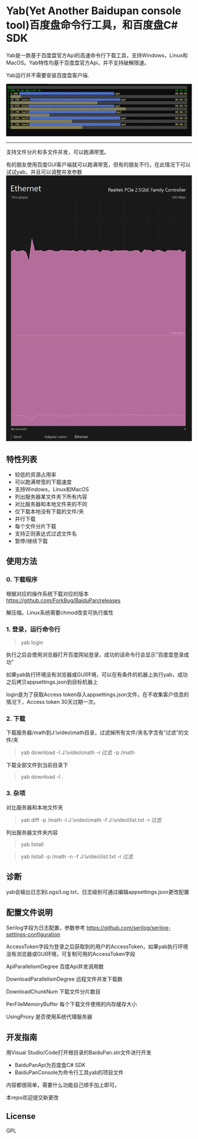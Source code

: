 # Yab(Yet Another Baidupan console tool)百度盘命令行工具，和百度盘C# SDK
Yab是一款基于百度盘官方Api的高速命令行下载工具，支持Windows，Linux和MacOS。Yab特性均基于百度盘官方Api，并不支持破解限速。

Yab运行并不需要安装百度盘客户端.

![markdown](https://raw.githubusercontent.com/ForkBug/BaiduPan/main/docs/download.png "下载截图")

----


支持文件分片和多文件并发，可以跑满带宽。

有的朋友使用百度GUI客户端就可以跑满带宽，但有的朋友不行。在此情况下可以试试yab，并且可以调整并发参数
![markdown](https://raw.githubusercontent.com/ForkBug/BaiduPan/main/docs/bandwidth.png "下载截图")



## 特性列表
+ 较低的资源占用率
+ 可以跑满带宽的下载速度
+ 支持Windows，Linux和MacOS
+ 列出服务器某文件夹下所有内容
+ 对比服务器和本地文件夹的不同
+ 仅下载本地没有下载的文件/夹
+ 并行下载
+ 每个文件分片下载
+ 支持正则表达式过滤文件名
+ 暂停/继续下载

## 使用方法
### 0. 下载程序
根据对应的操作系统下载对应的版本 https://github.com/ForkBug/BaiduPan/releases

解压缩。Linux系统需要chmod改变可执行属性

### 1. 登录，运行命令行
> yab login

执行之后会使用浏览器打开百度网站登录，成功的话命令行会显示“百度盘登录成功”

如果yab执行环境没有浏览器或GUI环境，可以在有条件的机器上执行yab，成功之后拷贝appsettings.json到目标机器上

login是为了获取Access token存入appsettings.json文件。在不收集客户信息的情况下，Access token 30天过期一次。


### 2. 下载
下载服务器/math到J:\video\math目录，过滤掉所有文件/夹名字含有“过滤”的文件/夹
> yab download -l J:\video\math -r 过滤 -p /math

下载全部文件到当前目录下
> yab download -l .

### 3. 杂项
对比服务器和本地文件夹
> yab diff -p /math  -l J:\video\math -f J:\video\list.txt -r 过滤 

列出服务器文件夹内容
> yab listall

> yab listall -p /math -n -f J:\video\list.txt -r 过滤 

## 诊断
yab会输出日志到Logs/Log.txt，日志级别可通过编辑appsettings.json更改配置
## 配置文件说明
Serilog字段为日志配置，参数参考 https://github.com/serilog/serilog-settings-configuration

AccessToken字段为登录之后获取到的用户的AccessToken，如果yab执行环境没有浏览器或GUI环境，可复制可用的AccessToken字段

ApiParallelismDegree 百度Api并发调用数

DownloadParallelismDegree 远程文件并发下载数

DownloadChunkNum 下载文件分片数目

PerFileMemoryBuffer 每个下载文件使用的内存缓存大小

UsingProxy 是否使用系统代理服务器

## 开发指南
用Visual Studio/Code打开根目录的BaiduPan.sln文件进行开发
+ BaiduPanApi为百度盘C# SDK
+ BaiduPanConsole为命令行工具yab的项目文件

内容都很简单，需要什么功能自己顺手加上即可。

本repo欢迎提交新更改

## License
GPL
